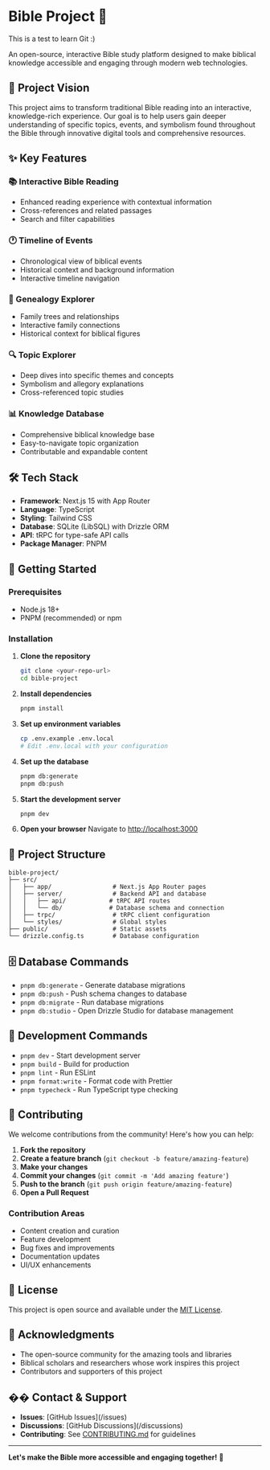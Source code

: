# Bible Project 📖

This is a test to learn Git :)

An open-source, interactive Bible study platform designed to make biblical knowledge accessible and engaging through modern web technologies.

## 🌟 Project Vision

This project aims to transform traditional Bible reading into an interactive, knowledge-rich experience. Our goal is to help users gain deeper understanding of specific topics, events, and symbolism found throughout the Bible through innovative digital tools and comprehensive resources.

## ✨ Key Features

### 📚 Interactive Bible Reading
- Enhanced reading experience with contextual information
- Cross-references and related passages
- Search and filter capabilities

### 🕐 Timeline of Events
- Chronological view of biblical events
- Historical context and background information
- Interactive timeline navigation

### 👥 Genealogy Explorer
- Family trees and relationships
- Interactive family connections
- Historical context for biblical figures

### 🔍 Topic Explorer
- Deep dives into specific themes and concepts
- Symbolism and allegory explanations
- Cross-referenced topic studies

### 📊 Knowledge Database
- Comprehensive biblical knowledge base
- Easy-to-navigate topic organization
- Contributable and expandable content

## 🛠️ Tech Stack

- **Framework**: Next.js 15 with App Router
- **Language**: TypeScript
- **Styling**: Tailwind CSS
- **Database**: SQLite (LibSQL) with Drizzle ORM
- **API**: tRPC for type-safe API calls
- **Package Manager**: PNPM

## 🚀 Getting Started

### Prerequisites
- Node.js 18+ 
- PNPM (recommended) or npm

### Installation

1. **Clone the repository**
   ```bash
   git clone <your-repo-url>
   cd bible-project
   ```

2. **Install dependencies**
   ```bash
   pnpm install
   ```

3. **Set up environment variables**
   ```bash
   cp .env.example .env.local
   # Edit .env.local with your configuration
   ```

4. **Set up the database**
   ```bash
   pnpm db:generate
   pnpm db:push
   ```

5. **Start the development server**
   ```bash
   pnpm dev
   ```

6. **Open your browser**
   Navigate to [http://localhost:3000](http://localhost:3000)

## 📁 Project Structure

```
bible-project/
├── src/
│   ├── app/                 # Next.js App Router pages
│   ├── server/              # Backend API and database
│   │   ├── api/            # tRPC API routes
│   │   └── db/             # Database schema and connection
│   ├── trpc/                # tRPC client configuration
│   └── styles/              # Global styles
├── public/                  # Static assets
└── drizzle.config.ts        # Database configuration
```

## 🗄️ Database Commands

- `pnpm db:generate` - Generate database migrations
- `pnpm db:push` - Push schema changes to database
- `pnpm db:migrate` - Run database migrations
- `pnpm db:studio` - Open Drizzle Studio for database management

## 🧪 Development Commands

- `pnpm dev` - Start development server
- `pnpm build` - Build for production
- `pnpm lint` - Run ESLint
- `pnpm format:write` - Format code with Prettier
- `pnpm typecheck` - Run TypeScript type checking

## 🤝 Contributing

We welcome contributions from the community! Here's how you can help:

1. **Fork the repository**
2. **Create a feature branch** (`git checkout -b feature/amazing-feature`)
3. **Make your changes**
4. **Commit your changes** (`git commit -m 'Add amazing feature'`)
5. **Push to the branch** (`git push origin feature/amazing-feature`)
6. **Open a Pull Request**

### Contribution Areas
- Content creation and curation
- Feature development
- Bug fixes and improvements
- Documentation updates
- UI/UX enhancements

## 📝 License

This project is open source and available under the [MIT License](LICENSE).

## 🙏 Acknowledgments

- The open-source community for the amazing tools and libraries
- Biblical scholars and researchers whose work inspires this project
- Contributors and supporters of this project

## �� Contact & Support

- **Issues**: [GitHub Issues](<your-repo-url>/issues)
- **Discussions**: [GitHub Discussions](<your-repo-url>/discussions)
- **Contributing**: See [CONTRIBUTING.md](CONTRIBUTING.md) for guidelines

---

**Let's make the Bible more accessible and engaging together!** 🙌
